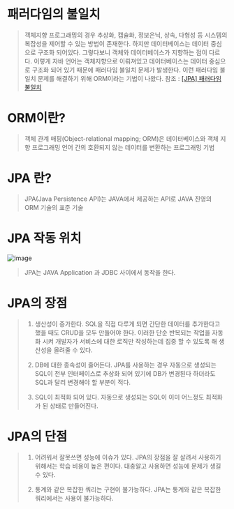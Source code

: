 
# 패러다임의 불일치

> 객체지향 프로그래밍의 경우 추상화, 캡슐화, 정보은닉, 상속, 다형성 등 시스템의 복잡성을 제어할 수 있는 방법이 존재한다.
> 하지만 데이터베이스는 데이터 중심으로 구조화 되어있다. 그렇다보니 객체와 데이터베이스가 지향하는 점이 다르다.
> 이렇게 자바 언어는 객체지향으로 이뤄져있고 데이터베이스는 데이터 중심으로 구조화 되어 있기 때문에 패러다임 불일치 문제가 발생한다.
> 이런 패러다임 불일치 문제를 해결하기 위해 ORM이라는 기법이 나왔다.
> 참조 : [[JPA] 패러다임 불일치](https://jgrammer.tistory.com/76)

# ORM이란?

> 객체 관계 매핑(Object-relational mapping; ORM)은 데이터베이스와 객체 지향 프로그래밍 언어 간의 호환되지 않는 데이터를 변환하는 프로그래밍 기법

# JPA 란?

> JPA(Java Persistence API)는 JAVA에서 제공하는 API로 JAVA 진영의 ORM 기술의 표준 기술

# JPA 작동 위치
![image](https://user-images.githubusercontent.com/73545607/127669762-cf725443-9b07-4c5a-822e-2342bd779c3b.png)

> JPA는 JAVA Application 과 JDBC 사이에서 동작을 한다.


# JPA의 장점

> 1. 생산성이 증가한다.
> SQL을 직접 다루게 되면 간단한 데이터를 추가한다고 했을 때도 CRUD을 모두 만들어야 한다.
> 이러한 단순 반복되는 작업을 자동화 시켜 개발자가 서비스에 대한 로직만 작성하는데 집중 할 수 있도록 해 생산성을 올려줄 수 있다.
> 
> 2. DB에 대한 종속성이 줄어든다.
> JPA를 사용하는 경우 자동으로 생성되는 SQL이 전부 인터페이스로 추상화 되어 있기에 DB가 변경된다 하더라도 SQL과 달리 변경해야 할 부분이 적다.
> 
> 3. SQL이 최적화 되어 있다.
> 자동으로 생성되는 SQL이 이미 어느정도 최적화가 된 상태로 만들어진다. 



# JPA의 단점

> 1. 어려워서 잘못쓰면 성능에 이슈가 있다.
> JPA의 장점을 잘 살려서 사용하기 위해서는 학습 비용이 높은 편이다. 
> 대충알고 사용하면 성능에 문제가 생길 수 있다.
> 
> 2. 통계와 같은 복잡한 쿼리는 구현이 불가능하다.
> JPA는 통계와 같은 복잡한 쿼리에서는 사용이 불가능하다.



